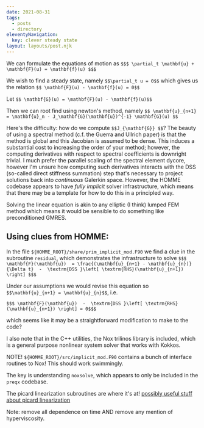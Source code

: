 ```yaml
---
date: 2021-08-31
tags:
  - posts
  - directory
eleventyNavigation:
  key: clever steady state
layout: layouts/post.njk
---
```


We can formulate the equations of motion as
`$$$ \partial_t \mathbf{u} + \mathbf{F}(u) = \mathbf{f}(u) $$$`

We wish to find a steady state, namely `$$\partial_t u = 0$$`
which gives us the relation `$$ \mathbf{F}(u) - \mathbf{f}(u) = 0$$`

Let `$$ \mathbf{G}(u) = \mathbf{F}(u) - \mathbf{f}(u)$$`

Then we can root find using newton's method, namely 
`$$ \mathbf{u}_{n+1} = \mathbf{u}_n - J_\mathbf{G}(\mathbf{u})^{-1} \mathbf{G}(u) $$`

Here's the difficulty: how do we compute `$$J_{\mathbf{G}} $$`? 
The beauty of using a spectral method (c.f. the Guerra and Ullrich paper) is that
the method is global and this Jacobian is assumed to be dense. This induces a substantial
cost to increasing the order of your method; however, the computing derivatives with
respect to spectral coefficients is downright trivial. I much prefer the parallel scaling
of the spectral element dycore, however I'm unsure how computing such derivatives interacts
with the DSS (so-called direct stiffness summation)
step that's necessary to project solutions back into _continuous_ Galerkin space.
However, the HOMME codebase appears to have _fully implicit_ solver infrastructure,
which means that there may be a template for how to do this in a principled way.

Solving the linear equation is akin to any elliptic (I think) lumped FEM
method which means it would be sensible to do something like preconditioned GMRES.


## Using clues from HOMME:

In the file `${HOMME_ROOT}/share/prim_implicit_mod.F90`
we find a clue in the subroutine `residual`, which demonstrates
the infrastructure to solve 
`$$$ \mathbf{F}(\mathbf{u})  = \frac{(\mathbf{u}_{n+1} - \mathbf{u}_{n})}{\Delta t}  -  \textrm{DSS }\left[ \textrm{RHS}(\mathbf{u}_{n+1}) \right] $$$`

Under our assumptions we would revise this equation so `$$\mathbf{u}_{n+1} = \mathbf{u}_{n}$$`, i.e.

`$$$ \mathbf{F}(\mathbf{u})  -  \textrm{DSS }\left[ \textrm{RHS}(\mathbf{u}_{n+1}) \right] = 0$$$`

which seems like it may be a straightforward modification to make to the code?

I also note that in the C++ utilities, the Nox trilinos library is included, which 
is a general purpose nonlinear system solver that works with Kokkos.


NOTE! `${HOMME_ROOT}/src/implicit_mod.F90` contains a bunch of interface routines to Nox! This should work swimmingly.

The key is understanding `noxsolve`, which appears to only be included in the `preqx` codebase.


The picard linearization subroutines are where it's at!
[possibly useful stuff about picard linearization](http://hplgit.github.io/INF5620/doc/pub/sphinx-nonlin/._main_nonlin002.html)

Note: remove all dependence on time AND remove any mention of hyperviscosity.


